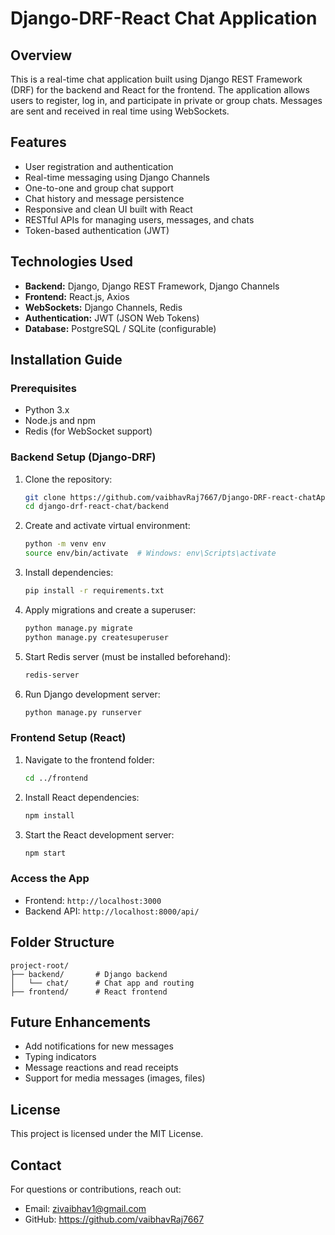 # Django-DRF-React Chat Application

## Overview
This is a real-time chat application built using Django REST Framework (DRF) for the backend and React for the frontend. The application allows users to register, log in, and participate in private or group chats. Messages are sent and received in real time using WebSockets.

## Features
- User registration and authentication
- Real-time messaging using Django Channels
- One-to-one and group chat support
- Chat history and message persistence
- Responsive and clean UI built with React
- RESTful APIs for managing users, messages, and chats
- Token-based authentication (JWT)

## Technologies Used
- **Backend:** Django, Django REST Framework, Django Channels
- **Frontend:** React.js, Axios
- **WebSockets:** Django Channels, Redis
- **Authentication:** JWT (JSON Web Tokens)
- **Database:** PostgreSQL / SQLite (configurable)

## Installation Guide

### Prerequisites
- Python 3.x
- Node.js and npm
- Redis (for WebSocket support)

### Backend Setup (Django-DRF)
1. Clone the repository:
   ```bash
   git clone https://github.com/vaibhavRaj7667/Django-DRF-react-chatApplication
   cd django-drf-react-chat/backend
   ```
2. Create and activate virtual environment:
   ```bash
   python -m venv env
   source env/bin/activate  # Windows: env\Scripts\activate
   ```
3. Install dependencies:
   ```bash
   pip install -r requirements.txt
   ```
4. Apply migrations and create a superuser:
   ```bash
   python manage.py migrate
   python manage.py createsuperuser
   ```
5. Start Redis server (must be installed beforehand):
   ```bash
   redis-server
   ```
6. Run Django development server:
   ```bash
   python manage.py runserver
   ```

### Frontend Setup (React)
1. Navigate to the frontend folder:
   ```bash
   cd ../frontend
   ```
2. Install React dependencies:
   ```bash
   npm install
   ```
3. Start the React development server:
   ```bash
   npm start
   ```

### Access the App
- Frontend: `http://localhost:3000`
- Backend API: `http://localhost:8000/api/`

## Folder Structure
```
project-root/
├── backend/       # Django backend
│   └── chat/      # Chat app and routing
├── frontend/      # React frontend
```

## Future Enhancements
- Add notifications for new messages
- Typing indicators
- Message reactions and read receipts
- Support for media messages (images, files)

## License
This project is licensed under the MIT License.

## Contact
For questions or contributions, reach out:
- Email: zivaibhav1@gmail.com
- GitHub: https://github.com/vaibhavRaj7667

